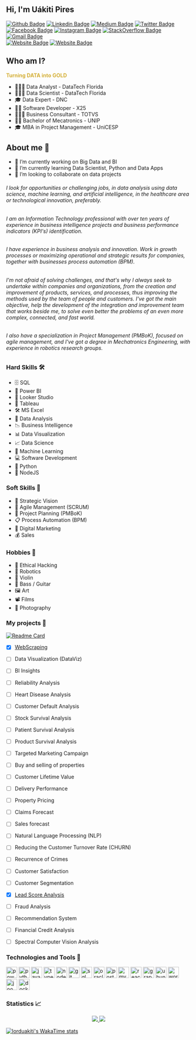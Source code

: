 ## Hi, I'm Uákiti Pires 

[![Github Badge](https://img.shields.io/badge/-Github-000?style=flat-square&logo=Github&logoColor=white)](https://github.com/lorduakiti)
[![Linkedin Badge](https://img.shields.io/badge/-LinkedIn-blue?style=flat-square&logo=Linkedin&logoColor=white)](https://www.linkedin.com/in/uakiti/)
[![Medium Badge](https://img.shields.io/badge/-Medium-000?style=flat-square&logo=medium&logoColor=white)](https://uakitipires.medium.com/)
[![Twitter Badge](https://img.shields.io/badge/-Twitter-1ca0f1?style=flat-square&labelColor=1ca0f1&logo=twitter&logoColor=white&link=https://twitter.com/lordakiti)](https://twitter.com/uakitipires)
[![Facebook Badge](https://img.shields.io/badge/facebook-%231877F2.svg?&style=flat-square&logo=facebook&logoColor=white)](https://www.facebook.com/uakitipires/)
[![Instagram Badge](https://img.shields.io/badge/instagram-%23E4405F.svg?&style=flat-square&logo=instagram&logoColor=white)](https://www.instagram.com/uakitipires/)
[![StackOverflow Badge](https://img.shields.io/badge/stack%20overflow-FE7A16?logo=stack-overflow&logoColor=white&style=flat-square)](https://stackoverflow.com/users/5310820/lorduakiti?tab=profile) 
[![Gmail Badge](https://img.shields.io/badge/-Gmail-D14836?&style=flat-square&logo=Gmail&logoColor=white&link=mailto:contact@lorduakiti.com.br)](mailto:contact@lorduakiti.com.br)
<br>
[![Website Badge](https://img.shields.io/static/v1?label=website&message=lorduakiti.com.br&color=blue&style=for-the-badge&logo=javascript)](https://lorduakiti.com.br) 
[![Website Badge](https://img.shields.io/static/v1?label=project&message=foooxys&color=red&style=for-the-badge&logo=framework)](https://foooxys.lorduakiti.com.br) 


## Who am I? 
<div class="row">
  <b><p style="color:#d4af37 !important;">Turning DATA into GOLD</p></b>
</div>

* 👨🏽‍💻 Data Analyst - DataTech Florida
* 👨🏽‍🔬 Data Scientist - DataTech Florida
* 🎓 Data Expert - DNC  
* 👷🏽 Software Developer - X25
* 👨🏽‍💼 Business Consultant - TOTVS
* 👨‍🎓 Bachelor of Mecatronics - UNIP
* 🎓 MBA in Project Management - UniCESP

## About me :wave: 
* 🔭 I’m currently working on Big Data and BI 
* 🌱 I’m currently learning Data Scientist, Python and Data Apps 
* 👯 I’m looking to collaborate on data projects 

###### I look for opportunities or challenging jobs, in data analysis using data science, machine learning, and artificial intelligence, in ​​the healthcare area or technological innovation, preferably.
###### I am an Information Technology professional with over ten years of experience in business intelligence projects and business performance indicators (KPI's) identification.
###### I have experience in business analysis and innovation. Work in growth processes or maximizing operational and strategic results for companies, together with businesses process automation (BPM).
###### I'm not afraid of solving challenges, and that's why I always seek to undertake within companies and organizations, from the creation and improvement of products, services, and processes, thus improving the methods used by the team of people and customers. I've got the main objective, help the development of the integration and improvement team that works beside me, to solve even better the problems of an even more complex, connected, and fast world.
###### I also have a specialization in Project Management (PMBoK), focused on agile management, and I've got a degree in Mechatronics Engineering, with experience in robotics research groups.


### Hard Skills 🛠 
* 🗄 SQL 
* 🧮 Power BI 
* 🧮 Looker Studio 
* 🧮 Tableau
* 🛠 MS Excel
* 🎲 Data Analysis 
* 📉 Business Intelligence
* 📊 Data Visualization 
* 📈 Data Science 
* 🔮 Machine Learning  
* 💻 Software Development 
* 🐍 Python 
* 🧩 NodeJS


### Soft Skills 🤵
* 🧩 Strategic Vision
* 🎯 Agile Management (SCRUM)
* 📅 Project Planning (PMBoK)
* 📋 Process Automation (BPM)
* 📱 Digital Marketing 
* 💰 Sales 


### Hobbies 🖖 
* 👾 Ethical Hacking 
* 🤖 Robotics 
* 🎻 Violin 
* 🎸 Bass / Guitar
* 🖼 Art 
* 📽 Films 
* 📸 Photography


### My projects 🥋  
[![Readme Card](https://github-readme-stats.vercel.app/api/pin/?username=lorduakiti&repo=FOOOXYS)](https://github.com/anuraghazra/github-readme-stats)

- [x] [WebScraping](https://github.com/lorduakiti/webscraping-to-wordcloud)
- [ ] Data Visualization (DataViz)
- [ ] BI Insights
- [ ] Reliability Analysis
- [ ] Heart Disease Analysis
- [ ] Customer Default Analysis
- [ ] Stock Survival Analysis
- [ ] Patient Survival Analysis
- [ ] Product Survival Analysis
- [ ] Targeted Marketing Campaign
- [ ] Buy and selling of properties
- [ ] Customer Lifetime Value
- [ ] Delivery Performance
- [ ] Property Pricing
- [ ] Claims Forecast
- [ ] Sales forecast
- [ ] Natural Language Processing (NLP)
- [ ] Reducing the Customer Turnover Rate (CHURN)
- [ ] Recurrence of Crimes
- [ ] Customer Satisfaction
- [ ] Customer Segmentation
- [x] [Lead Score Analysis](https://github.com/lorduakiti/lead_score_prepi/)
- [ ] Fraud Analysis
- [ ] Recommendation System
- [ ] Financial Credit Analysis
- [ ] Spectral Computer Vision Analysis


### Technologies and Tools 🚀

<div class="row">
  <img src="https://img.ibxk.com.br/2016/01/29/29195518729636.jpg" alt="power bi" width="30" height="30"/>
  <img src="https://cdn.svgporn.com/logos/python.svg" alt="python" width="30" height="30"/>
  <img src="https://cdn.svgporn.com/logos/javascript.svg" alt="javascript" width="30" height="30"/>
  <img src="https://cdn.svgporn.com/logos/typescript-icon.svg" height="30" alt="typescript">
  <img src="https://cdn.svgporn.com/logos/nodejs-icon.svg" height="30" alt="nodejs">
  <img src="https://cdn.svgporn.com/logos/git-icon.svg" height="30" alt="git">
  <img src="https://logodownload.org/wp-content/uploads/2016/10/Microsoft-SQL-Server-Logo-1.png" alt="sql server" width="30" height="30"/>
  <img src="https://cdn.svgporn.com/logos/oracle.svg" alt="oracle" width="30" height="30"/>
  <img src="https://cdn.svgporn.com/logos/postgresql.svg" alt="postgresql" width="30" height="30"/>
  <img src="https://cdn.svgporn.com/logos/mysql.svg" alt="mysql" width="30" height="30"/> 
  <img src="https://cdn.svgporn.com/logos/react.svg" alt="react" width="30" height="30"/> 
  <img src="https://cdn.svgporn.com/logos/graphql.svg" height="30" alt="graphql">
  <img src="https://cdn.svgporn.com/logos/debian.svg" height="30" alt="ubuntu">  
  <img src="https://cdn.svgporn.com/logos/wordpress-icon.svg" height="30" alt="wordpress">  
  <img src="https://cdn.svgporn.com/logos/joomla.svg" height="30" alt="joomla">  
  <img src="https://cdn.svgporn.com/logos/docker-icon.svg" height="30" alt="docker">
</div>  
  

### Statistics 📈

<p align = "center">
  <a href="https://github.com/lorduakiti/">
    <img src="https://github-readme-stats.vercel.app/api?username=lorduakiti&show_icons=true&theme=react&line_height=27">
    <img src="https://github-readme-stats.vercel.app/api/top-langs/?username=lorduakiti&layout=compact&theme=react">
  </a>
</p>


[![lorduakiti's WakaTime stats](https://github-readme-stats.vercel.app/api/wakatime?username=lorduakiti)](https://github.com/anuraghazra/github-readme-stats)

